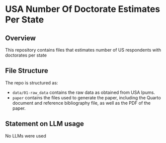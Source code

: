 # USA Number Of Doctorate Estimates Per State 

## Overview

This repository contains files that estimates number of US respondents with doctorates per state


## File Structure

The repo is structured as:

-   `data/01-raw_data` contains the raw data as obtained from USA Ipums.
-   `paper` contains the files used to generate the paper, including the Quarto document and reference bibliography file, as well as the PDF of the paper. 


## Statement on LLM usage
No LLMs were used
